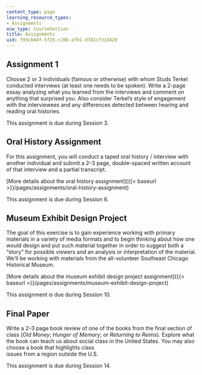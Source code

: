 ```yaml
---
content_type: page
learning_resource_types:
- Assignments
ocw_type: CourseSection
title: Assignments
uid: f93cb84f-5f25-c20b-afb1-d781cf32d429
---
```


Assignment 1 
-------------

Choose 2 or 3 individuals (famous or otherwise) with whom Studs Terkel conducted interviews (at least one needs to be spoken). Write a 2-page essay analyzing what you learned from the interviews and comment on anything that surprised you. Also consider Terkel’s style of engagement with the interviewees and any differences detected between hearing and reading oral histories.

This assignment is due during Session 3.

Oral History Assignment 
------------------------

For this assignment, you will conduct a taped oral history / interview with another individual and submit a 2–3 page, double-spaced written account of that interview and a partial transcript.

[More details about the oral history assignment]({{< baseurl >}}/pages/assignments/oral-history-assignment)

This assignment is due during Session 6.

Museum Exhibit Design Project 
------------------------------

The goal of this exercise is to gain experience working with primary materials in a variety of media formats and to begin thinking about how one would design and put such material together in order to suggest both a “story” for possible viewers and an analysis or interpretation of the material. We’ll be working with materials from the all-volunteer Southeast Chicago Historical Museum.

[More details about the museum exhibit design project assignment]({{< baseurl >}}/pages/assignments/museum-exhibit-design-project)

This assignment is due during Session 10.

Final Paper
-----------

Write a 2–3 page book review of one of the books from the final section of class (_Old Money_; _Hunger of Memory_; or _Returning to Reims_). Explore what the book can teach us about social class in the United States. You may also choose a book that highlights class  
issues from a region outside the U.S.

This assignment is due during Session 14.